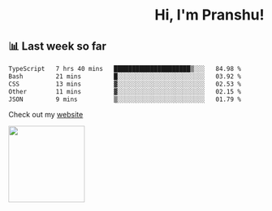 <div align="right" >
   
   <H1>Hi, I'm Pranshu!</H1>

</div>

## 📊 Last week so far
<!--START_SECTION:waka-->

```txt
TypeScript   7 hrs 40 mins   █████████████████████▒░░░   84.98 %
Bash         21 mins         █░░░░░░░░░░░░░░░░░░░░░░░░   03.92 %
CSS          13 mins         ▓░░░░░░░░░░░░░░░░░░░░░░░░   02.53 %
Other        11 mins         ▓░░░░░░░░░░░░░░░░░░░░░░░░   02.15 %
JSON         9 mins          ▒░░░░░░░░░░░░░░░░░░░░░░░░   01.79 %
```

<!--END_SECTION:waka-->

Check out my [website](https://pranshu05.vercel.app)

<img align="left" width="150" src="https://user-images.githubusercontent.com/70943732/209951571-93b7afe5-f523-4683-b725-5d94b287e94e.png">

